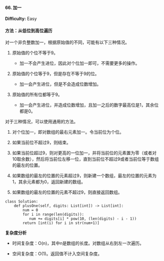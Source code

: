 #### 66. 加一

**Difficulty:** Easy

#### 方法：从低位到高位遍历

对一个非负整数加一，根据原始值的不同，可能有以下三种情况。

1. 原始值的个位不等于9。

   - 加一不会产生进位，因此对个位加一即可，不需要更多的操作。

2. 原始值的个位等于9，但是存在不等于9的位。

   - 加一会产生进位，但是不会造成位数增加。

3. 原始值的所有位都等于9。

   - 加一会产生进位，并造成位数增加，且加一之后的数字最高位是1，其余位都是0。

对于三种情况，可以使用通用的方法。

1. 对个位加一，即对数组的最右元素加一。令当前位为个位。

2. 如果当前位不超过9，则结束。

3. 如果当前位超过9，则对更高的一位加一，并将当前位的元素置为零（或者对10取余数），然后将当前位左移一位，直到当前位不超过9或者当前位等于数组的最左的位置。

4. 如果数组的最左的位置的元素超过9，则新建一个数组，最左的位置的元素为1，其余元素都为0，返回新建的数组。

5. 如果数组的最左的位置的元素不超过9，则直接返回数组。

```
class Solution:
    def plusOne(self, digits: List[int]) -> List[int]:
        num = 0
        for i in range(len(digits)):
           num += digits[i] * pow(10, (len(digits) - i - 1))
        return [int(i) for i in str(num+1)]
```

**复杂度分析**

- 时间复杂度：O(n)，其中n是数组的长度。对数组从右到左一次遍历。

- 空间复杂度：O(1)。返回值不计入空间复杂度。